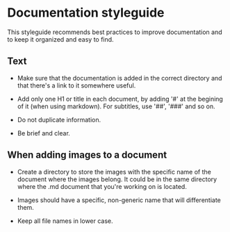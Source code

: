 # Documentation styleguide

This styleguide recommends best practices to improve documentation and to keep it organized and easy to find. 

## Text

* Make sure that the documentation is added in the correct directory and that there's a link to it somewhere useful.

* Add only one H1 or title in each document, by adding '#' at the begining of it (when using markdown). For subtitles, use '##', '###' and so on.

* Do not duplicate information.

* Be brief and clear.


## When adding images to a document

* Create a directory to store the images with the specific name of the document where the images belong. It could be in the same directory where the .md document that you're working on is located.

* Images should have a specific, non-generic name that will differentiate them.

* Keep all file names in lower case.